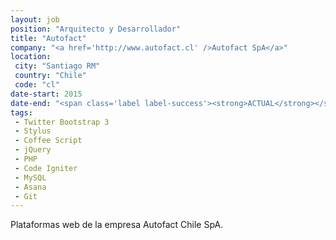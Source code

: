 ```yaml
---
layout: job
position: "Arquitecto y Desarrollador"
title: "Autofact"
company: "<a href='http://www.autofact.cl' />Autofact SpA</a>"
location:
 city: "Santiago RM"
 country: "Chile"
 code: "cl"
date-start: 2015
date-end: "<span class='label label-success'><strong>ACTUAL</strong></span>"
tags:
 - Twitter Bootstrap 3
 - Stylus
 - Coffee Script
 - jQuery
 - PHP
 - Code Igniter
 - MySQL
 - Asana
 - Git
---
```


Plataformas web de la empresa Autofact Chile SpA.